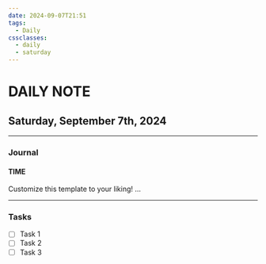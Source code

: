```yaml
---
date: 2024-09-07T21:51
tags:
  - Daily
cssclasses:
  - daily
  - saturday
---
```

# DAILY NOTE
## Saturday, September 7th, 2024
***
### Journal
#### TIME
Customize this template to your liking!
...
***
### Tasks
- [ ] Task 1
- [ ] Task 2
- [ ] Task 3